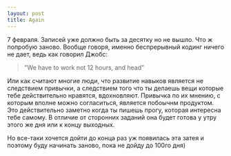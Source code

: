 ```yaml
---
layout: post
title: Again
---
```


7 февраля. Записей уже должно быть за десятку но не вышло. Что ж попробую заново. Вообще говоря, именно беспрерывный кодинг ничего не дает, ведь как говорил Джобс:

>"We have to work not 12 hours, and head"

Или как считают многие люди, что развитие навыков является не следствием привычки, а следствием того что ты делаешь вещи которые тебе действительно нравятся, вдохновляют. Привычка по их мнению, с которым вполне можно согласиться, является побоычнм продуктом. Это действительно заметно когда ты пишешь прогу, которая интересна тебе самому. В отличие от сторонних заданий она будет готова у утру этого же дня или к концу выходных. 

Но все-таки хочется дойти до конца раз уж появилась эта затея и поэтому буду начинать заново, пока не дойду до 100го дня)

 
